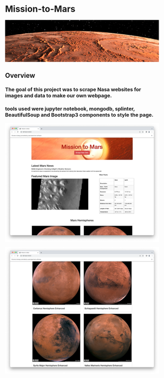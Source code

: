# Mission-to-Mars
![Mars_results](/Resources/Mission-to-Mars.png)
## Overview
### The goal of this project was to scrape Nasa websites for images and data to make our own webpage.
### tools used were jupyter notebook, mongodb, splinter, BeautifulSoup and Bootstrap3 components to style the page.
![Mars_results](/Resources/mission_to_mars_1.png)

![Mars_results](/Resources/mission_to_mars_2.png)
